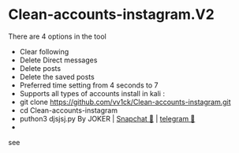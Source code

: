 # Clean-accounts-instagram.V2
There are 4 options in the tool
- Clear following
- Delete Direct messages
- Delete posts
- Delete the saved posts
- Preferred time setting from 4 seconds to 7
- Supports all types of accounts 
install in kali :
- git clone https://github.com/vv1ck/Clean-accounts-instagram.git
- cd Clean-accounts-instagram
- puthon3 djsjsj.py
By JOKER | <a class="" href="https://www.snapchat.com/add/jokermr5oos4800?">Snapchat 👻</a> | <a class="" href="http://t.me/vv1ck">telegram 🔷</a>
-
see
